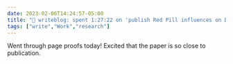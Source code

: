 ---date: 2023-02-06T14:24:57-05:00title: "📝 writeblog: spent 1:27:22 on 'publish Red Pill influences on DezNat study'"tags: ["write","Work","research"]---Went through page proofs today! Excited that the paper is so close to publication.